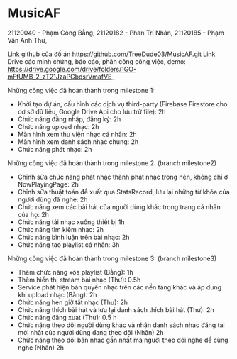 # MusicAF
21120040 - Phạm Công Bằng, 
21120182 - Phan Trí Nhân, 
21120185 - Phạm Vân Anh Thư, 

Link github của đồ án https://github.com/TreeDude03/MusicAF.git
Link Drive các minh chứng, báo cáo, phân công công việc, demo: https://drive.google.com/drive/folders/1GO-mFtUMB_2_zT21JzaPGbdsrVmafVE_

Những công việc đã hoàn thành trong milestone 1:
- Khởi tạo dự án, cấu hình các dịch vụ third-party (Firebase Firestore cho cơ sở dữ liệu, Google Drive Api cho lưu trữ file): 2h
- Chức năng đăng nhập, đăng ký: 2h
- Chức năng upload nhạc: 2h
- Màn hình xem thư viện nhạc cá nhân: 2h
- Màn hình xem danh sách nhạc chung: 2h
- Chức năng phát nhạc: 2h

Những công việc đã hoàn thành trong milestone 2: (branch milestone2)
- Chỉnh sửa chức năng phát nhạc thành phát nhạc trong nên, không chỉ ở NowPlayingPage: 2h
- Chỉnh sửa thuật toán đề xuất qua StatsRecord, lưu lại những từ khóa của người dùng đã nghe: 2h
- Chức năng xem các bài hát của người dùng khác trong trang cá nhân của họ: 2h
- Chức năng tải nhạc xuống thiết bị 1h
- Chức năng tìm kiếm nhạc: 2h
- Chức năng bình luận trên bài nhạc: 2h
- Chức năng tạo playlist cá nhân: 3h

Những công việc đã hoàn thành trong milestone 3: (branch milestone3)
- Thêm chức năng xóa playlist (Bằng): 1h
- Thêm hiển thị stream bài nhạc (Thư): 0.5h
- Service phát hiện bản quyền nhạc trên các nền tảng khác và áp dung khi upload nhạc (Bằng): 2h
- Chức năng hẹn giờ tắt nhạc (Thư): 2h
- Chức năng thích bài hát và lưu lại danh sách thích bài hát (Thư): 2h
- Chức năng đăng xuat (Thư): 0.5 h
- Chức năng theo dõi người dùng khác và nhận danh sách nhac đăng tai mới nhất của người dùng đang theo dõi (Nhân) 2h
- Chức năng theo dõi bản nhạc gần nhất mà người theo dõi nghe để cùng nghe (Nhân) 2h


